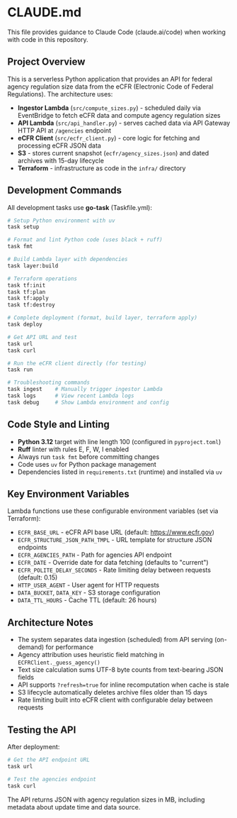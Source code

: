 # CLAUDE.md

This file provides guidance to Claude Code (claude.ai/code) when working with code in this repository.

## Project Overview

This is a serverless Python application that provides an API for federal agency regulation size data from the eCFR (Electronic Code of Federal Regulations). The architecture uses:

- **Ingestor Lambda** (`src/compute_sizes.py`) - scheduled daily via EventBridge to fetch eCFR data and compute agency regulation sizes
- **API Lambda** (`src/api_handler.py`) - serves cached data via API Gateway HTTP API at `/agencies` endpoint
- **eCFR Client** (`src/ecfr_client.py`) - core logic for fetching and processing eCFR JSON data
- **S3** - stores current snapshot (`ecfr/agency_sizes.json`) and dated archives with 15-day lifecycle
- **Terraform** - infrastructure as code in the `infra/` directory

## Development Commands

All development tasks use **go-task** (Taskfile.yml):

```bash
# Setup Python environment with uv
task setup

# Format and lint Python code (uses black + ruff)
task fmt

# Build Lambda layer with dependencies
task layer:build

# Terraform operations
task tf:init
task tf:plan
task tf:apply
task tf:destroy

# Complete deployment (format, build layer, terraform apply)
task deploy

# Get API URL and test
task url
task curl

# Run the eCFR client directly (for testing)
task run

# Troubleshooting commands
task ingest    # Manually trigger ingestor Lambda
task logs      # View recent Lambda logs
task debug     # Show Lambda environment and config
```

## Code Style and Linting

- **Python 3.12** target with line length 100 (configured in `pyproject.toml`)
- **Ruff** linter with rules E, F, W, I enabled
- Always run `task fmt` before committing changes
- Code uses `uv` for Python package management
- Dependencies listed in `requirements.txt` (runtime) and installed via `uv`

## Key Environment Variables

Lambda functions use these configurable environment variables (set via Terraform):
- `ECFR_BASE_URL` - eCFR API base URL (default: https://www.ecfr.gov)
- `ECFR_STRUCTURE_JSON_PATH_TMPL` - URL template for structure JSON endpoints
- `ECFR_AGENCIES_PATH` - Path for agencies API endpoint
- `ECFR_DATE` - Override date for data fetching (defaults to "current")
- `ECFR_POLITE_DELAY_SECONDS` - Rate limiting delay between requests (default: 0.15)
- `HTTP_USER_AGENT` - User agent for HTTP requests
- `DATA_BUCKET`, `DATA_KEY` - S3 storage configuration
- `DATA_TTL_HOURS` - Cache TTL (default: 26 hours)

## Architecture Notes

- The system separates data ingestion (scheduled) from API serving (on-demand) for performance
- Agency attribution uses heuristic field matching in `ECFRClient._guess_agency()`
- Text size calculation sums UTF-8 byte counts from text-bearing JSON fields
- API supports `?refresh=true` for inline recomputation when cache is stale
- S3 lifecycle automatically deletes archive files older than 15 days
- Rate limiting built into eCFR client with configurable delay between requests

## Testing the API

After deployment:
```bash
# Get the API endpoint URL
task url

# Test the agencies endpoint
task curl
```

The API returns JSON with agency regulation sizes in MB, including metadata about update time and data source.